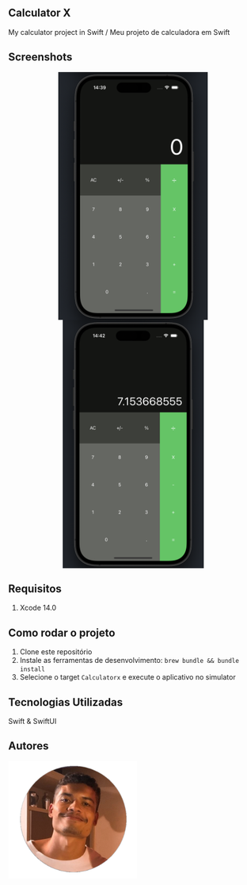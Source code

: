 ## Calculator X

My calculator project in Swift / Meu projeto de calculadora em Swift

## Screenshots

<p align="center">
  <img src=".github/images/calc1.png" align="center" width=302>
  <img src=".github/images/calc2.png" align="center" width=285>
</p>

## Requisitos

1. Xcode 14.0

## Como rodar o projeto
1. Clone este repositório
2. Instale as ferramentas de desenvolvimento: `brew bundle && bundle install`
3. Selecione o target `Calculatorx` e execute o aplicativo no simulator

## Tecnologias Utilizadas

Swift & SwiftUI

## Autores

<img src=".github/images/profile.png" align="center" width=260>
